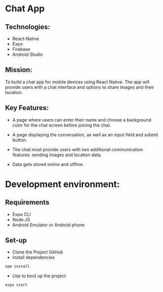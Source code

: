 # Chat App

## Technologies:
- React-Native
- Expo
- Firebase
- Android Studio

## Mission:
To build a chat app for mobile devices using React Native. The app will
provide users with a chat interface and options to share images and their
location.

## Key Features:

- A page where users can enter their name and choose a background color for the chat screen before joining the chat.

- A page displaying the conversation, as well as an input field and submit button.

- The chat must provide users with two additional communication features: sending images and location data.

- Data gets stored online and offline.


# Development environment:

## Requirements

- Expo CLI
- Node.JS
- Android Emulator or Android phone

## Set-up

- Clone the Project GitHub
- Install dependencies
```bash
npm install
```
- Use to boot up the project
```bash
expo start
```